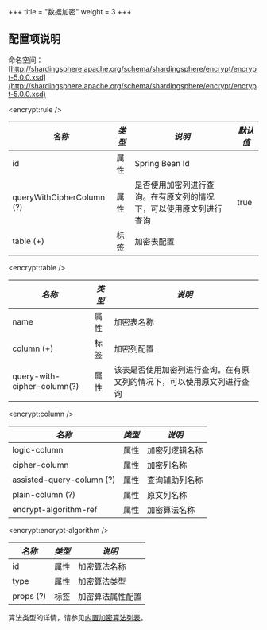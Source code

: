 +++
title = "数据加密"
weight = 3
+++

## 配置项说明

命名空间：[http://shardingsphere.apache.org/schema/shardingsphere/encrypt/encrypt-5.0.0.xsd](http://shardingsphere.apache.org/schema/shardingsphere/encrypt/encrypt-5.0.0.xsd)

\<encrypt:rule />

| *名称*                     | *类型* | *说明*                                               | *默认值* |
| ------------------------- | ----- | ---------------------------------------------------- | ------- |
| id                        | 属性  | Spring Bean Id                                        |         |
| queryWithCipherColumn (?) | 属性  | 是否使用加密列进行查询。在有原文列的情况下，可以使用原文列进行查询 | true   |
| table (+)                 | 标签  | 加密表配置                                              |         |

\<encrypt:table />

| *名称*                       | *类型* | *说明*                                                      |
| --------------------------- | ------ | ---------------------------------------------------------- |
| name                        | 属性    | 加密表名称                                                   |
| column (+)                  | 标签    | 加密列配置                                                   |
| query-with-cipher-column(?) | 属性    | 该表是否使用加密列进行查询。在有原文列的情况下，可以使用原文列进行查询 |

\<encrypt:column />

| *名称*                    | *类型* | *说明*       |
| ------------------------- | ----- | ------------ |
| logic-column              | 属性  | 加密列逻辑名称 |
| cipher-column             | 属性  | 加密列名称    |
| assisted-query-column (?) | 属性  | 查询辅助列名称 |
| plain-column (?)          | 属性  | 原文列名称     |
| encrypt-algorithm-ref     | 属性  | 加密算法名称   |

\<encrypt:encrypt-algorithm />

| *名称*    | *类型* | *说明*         |
| --------- | ----- | ------------- |
| id        | 属性  | 加密算法名称    |
| type      | 属性  | 加密算法类型    |
| props (?) | 标签  | 加密算法属性配置 |

算法类型的详情，请参见[内置加密算法列表](/cn/user-manual/shardingsphere-jdbc/configuration/built-in-algorithm/encrypt)。
